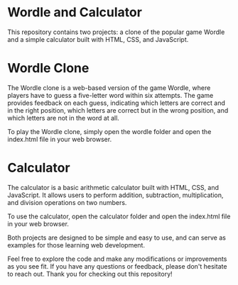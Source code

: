 # Wordle and Calculator
This repository contains two projects: a clone of the popular game Wordle and a simple calculator built with HTML, CSS, and JavaScript.

# Wordle Clone
The Wordle clone is a web-based version of the game Wordle, where players have to guess a five-letter word within six attempts. The game provides feedback on each guess, indicating which letters are correct and in the right position, which letters are correct but in the wrong position, and which letters are not in the word at all.

To play the Wordle clone, simply open the wordle folder and open the index.html file in your web browser.

# Calculator
The calculator is a basic arithmetic calculator built with HTML, CSS, and JavaScript. It allows users to perform addition, subtraction, multiplication, and division operations on two numbers.

To use the calculator, open the calculator folder and open the index.html file in your web browser.

Both projects are designed to be simple and easy to use, and can serve as examples for those learning web development.

Feel free to explore the code and make any modifications or improvements as you see fit. If you have any questions or feedback, please don't hesitate to reach out. Thank you for checking out this repository!
